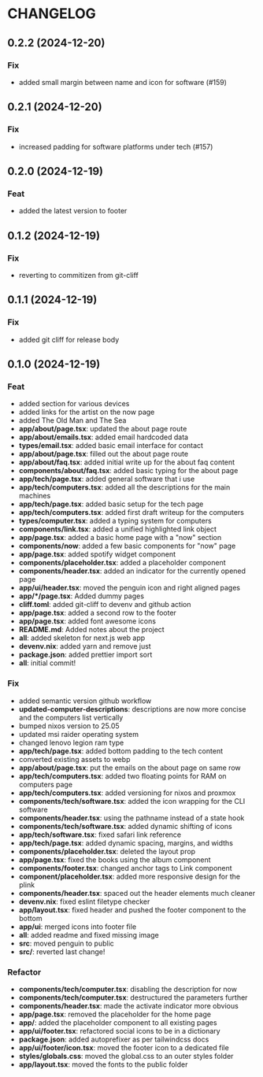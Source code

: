 # CHANGELOG

## 0.2.2 (2024-12-20)

### Fix

- added small margin between name and icon for software  (#159)

## 0.2.1 (2024-12-20)

### Fix

- increased padding for software platforms under tech (#157)

## 0.2.0 (2024-12-19)

### Feat

- added the latest version to footer

## 0.1.2 (2024-12-19)

### Fix

- reverting to commitizen from git-cliff

## 0.1.1 (2024-12-19)

### Fix

- added git cliff for release body

## 0.1.0 (2024-12-19)

### Feat

- added section for various devices
- added links for the artist on the now page
- added The Old Man and The Sea
- **app/about/page.tsx**: updated the about page route
- **app/about/emails.tsx**: added email hardcoded data
- **types/email.tsx**: added basic email interface for contact
- **app/about/page.tsx**: filled out the about page route
- **app/about/faq.tsx**: added initial write up for the about faq content
- **components/about/faq.tsx**: added basic typing for the about page
- **app/tech/page.tsx**: added general software that i use
- **app/tech/computers.tsx**: added all the descriptions for the main machines
- **app/tech/page.tsx**: added basic setup for the tech page
- **app/tech/computers.tsx**: added first draft writeup for the computers
- **types/computer.tsx**: added a typing system for computers
- **components/link.tsx**: added a unified highlighted link object
- **app/page.tsx**: added a basic home page with a "now" section
- **components/now**: added a few basic components for "now" page
- **app/page.tsx**: added spotify widget component
- **components/placeholder.tsx**: added a placeholder component
- **components/header.tsx**: added an indicator for the currently opened page
- **app/ui/header.tsx**: moved the penguin icon and right aligned pages
- **app/\*/page.tsx**: Added dummy pages
- **cliff.toml**: added git-cliff to devenv and github action
- **app/page.tsx**: added a second row to the footer
- **app/page.tsx**: added font awesome icons
- **README.md**: Added notes about the project
- **all**: added skeleton for next.js web app
- **devenv.nix**: added yarn and remove just
- **package.json**: added prettier import sort
- **all**: initial commit!

### Fix

- added semantic version github workflow
- **updated-computer-descriptions**: descriptions are now more concise and the
  computers list vertically
- bumped nixos version to 25.05
- updated msi raider operating system
- changed lenovo legion ram type
- **app/tech/page.tsx**: added bottom padding to the tech content
- converted existing assets to webp
- **app/about/page.tsx**: put the emails on the about page on same row
- **app/tech/computers.tsx**: added two floating points for RAM on computers
  page
- **app/tech/computers.tsx**: added versioning for nixos and proxmox
- **components/tech/software.tsx**: added the icon wrapping for the CLI software
- **components/header.tsx**: using the pathname instead of a state hook
- **components/tech/software.tsx**: added dynamic shifting of icons
- **app/tech/software.tsx**: fixed safari link reference
- **app/tech/page.tsx**: added dynamic spacing, margins, and widths
- **components/placeholder.tsx**: deleted the layout prop
- **app/page.tsx**: fixed the books using the album component
- **components/footer.tsx**: changed anchor tags to Link component
- **component/placeholder.tsx**: added more responsive design for the plink
- **components/header.tsx**: spaced out the header elements much cleaner
- **devenv.nix**: fixed eslint filetype checker
- **app/layout.tsx**: fixed header and pushed the footer component to the bottom
- **app/ui**: merged icons into footer file
- **all**: added readme and fixed missing image
- **src**: moved penguin to public
- **src/**: reverted last change!

### Refactor

- **components/tech/computer.tsx**: disabling the description for now
- **components/tech/computer.tsx**: destructured the parameters further
- **components/header.tsx**: made the activate indicator more obvious
- **app/page.tsx**: removed the placeholder for the home page
- **app/**: added the placeholder component to all existing pages
- **app/ui/footer.tsx**: refactored social icons to be in a dictionary
- **package.json**: added autoprefixer as per tailwindcss docs
- **app/ui/footer/icon.tsx**: moved the footer icon to a dedicated file
- **styles/globals.css**: moved the global.css to an outer styles folder
- **app/layout.tsx**: moved the fonts to the public folder
